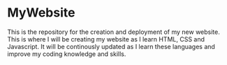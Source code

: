# MyWebsite
This is the repository for the creation and deployment of my new website. This is where I will be creating my website as I learn HTML, CSS and Javascript. It will be continously updated as I learn these languages and improve my coding knowledge and skills.
